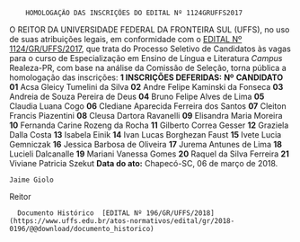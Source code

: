         HOMOLOGAÇÃO DAS INSCRIÇÕES DO EDITAL Nº 1124GRUFFS2017  

 O REITOR DA UNIVERSIDADE FEDERAL DA FRONTEIRA SUL (UFFS), no uso de suas atribuições legais, em conformidade com o [EDITAL Nº 1124/GR/UFFS/2017](https://www.uffs.edu.br/atos-normativos/edital/gr/2017-1124), que trata do Processo Seletivo de Candidatos às vagas para o curso de Especialização em Ensino de Língua e Literatura *Campus* Realeza-PR, com base na análise da Comissão de Seleção, torna pública a homologação das inscrições:  **1 INSCRIÇÕES DEFERIDAS:**      **Nº**    **CANDIDATO**      **01**    Acsa Gleicy Tumelini da Silva     **02**    Andre Felipe Kaminski da Fonseca     **03**    Andreia de Souza Pereira de Deus     **04**    Bruno Felipe Alves de Lima     **05**    Claudia Luana Cogo     **06**    Clediane Aparecida Ferreira dos Santos     **07**    Cleiton Francis Piazentini     **08**    Cleusa Dartora Ravanelli     **09**    Elisandra Maria Moreira     **10**    Fernanda Carine Rozeng da Rocha     **11**    Gilberto Correa Gesser     **12**    Graziela Dalla Costa     **13**    Isabela Einik     **14**    Ivan Lucas Borghezan Faust     **15**    Ivete Lucia Gemniczak     **16**    Jessica Barbosa de Oliveira     **17**    Jurema Antunes de Lima     **18**    Lucieli Dalcanalle     **19**    Mariani Vanessa Gomes     **20**    Raquel da Silva Ferreira     **21**    Viviane Patricia Szekut          **Data do ato:** Chapecó-SC, 06 de março de 2018.   
 

    Jaime Giolo   
 Reitor 

      Documento Histórico  [EDITAL Nº 196/GR/UFFS/2018](https://www.uffs.edu.br/atos-normativos/edital/gr/2018-0196/@@download/documento_historico)     
      